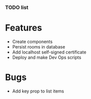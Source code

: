 ### TODO list

# Features
- Create components
- Persist rooms in database
- Add localhost self-signed certificate
- Deploy and make Dev Ops scripts

# Bugs
- Add key prop to list items

